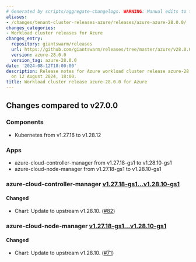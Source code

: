 ```yaml
---
# Generated by scripts/aggregate-changelogs. WARNING: Manual edits to this files will be overwritten.
aliases:
- /changes/tenant-cluster-releases-azure/releases/azure-azure-28.0.0/
changes_categories:
- Workload cluster releases for Azure
changes_entry:
  repository: giantswarm/releases
  url: https://github.com/giantswarm/releases/tree/master/azure/v28.0.0
  version: azure-28.0.0
  version_tag: azure-28.0.0
date: '2024-08-12T18:00:00'
description: Release notes for Azure workload cluster release azure-28.0.0, published
  on 12 August 2024, 18:00.
title: Workload cluster release azure-28.0.0 for Azure
---
```


## Changes compared to v27.0.0

### Components

- Kubernetes from v1.27.16 to v1.28.12

### Apps

- azure-cloud-controller-manager from v1.27.18-gs1 to v1.28.10-gs1
- azure-cloud-node-manager from v1.27.18-gs1 to v1.28.10-gs1

### azure-cloud-controller-manager [v1.27.18-gs1...v1.28.10-gs1](https://github.com/giantswarm/azure-cloud-controller-manager-app/compare/v1.27.18-gs1...v1.28.10-gs1)

#### Changed

- Chart: Update to upstream v1.28.10. ([#82](https://github.com/giantswarm/azure-cloud-controller-manager-app/pull/82))

### azure-cloud-node-manager [v1.27.18-gs1...v1.28.10-gs1](https://github.com/giantswarm/azure-cloud-node-manager-app/compare/v1.27.18-gs1...v1.28.10-gs1)

#### Changed

- Chart: Update to upstream v1.28.10. ([#71](https://github.com/giantswarm/azure-cloud-node-manager-app/pull/71))
